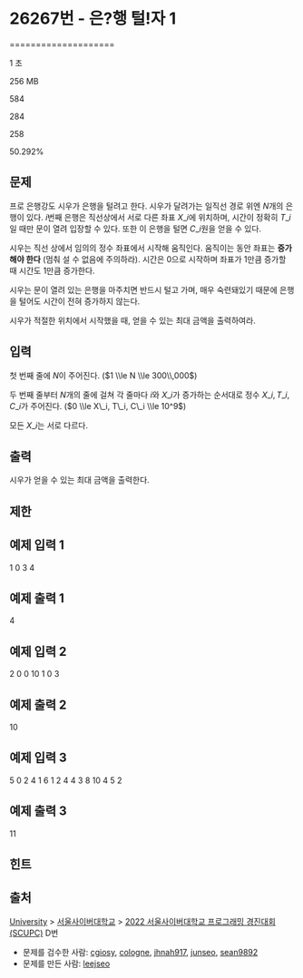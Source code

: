 # 26267번 - 은?행 털!자 1


====================

1 초

256 MB

584

284

258

50.292%

문제
--

프로 은행강도 시우가 은행을 털려고 한다. 시우가 달려가는 일직선 경로 위엔 $N$개의 은행이 있다. $i$번째 은행은 직선상에서 서로 다른 좌표 $X\_i$에 위치하며, 시간이 정확히 $T\_i$ 일 때만 문이 열려 입장할 수 있다. 또한 이 은행을 털면 $C\_i$원을 얻을 수 있다.

시우는 직선 상에서 임의의 정수 좌표에서 시작해 움직인다. 움직이는 동안 좌표는 **증가해야 한다** (멈춰 설 수 없음에 주의하라). 시간은 $0$으로 시작하며 좌표가 $1$만큼 증가할 때 시간도 $1$만큼 증가한다.

시우는 문이 열려 있는 은행을 마주치면 반드시 털고 가며, 매우 숙련돼있기 때문에 은행을 털어도 시간이 전혀 증가하지 않는다.

시우가 적절한 위치에서 시작했을 때, 얻을 수 있는 최대 금액을 출력하여라.

입력
--

첫 번째 줄에 $N$이 주어진다. ($1 \\le N \\le 300\\,000$)

두 번째 줄부터 $N$개의 줄에 걸쳐 각 줄마다 $i$와 $X\_i$가 증가하는 순서대로 정수 $X\_i, T\_i, C\_i$가 주어진다. ($0 \\le X\_i, T\_i, C\_i \\le 10^9$)

모든 $X\_i$는 서로 다르다.

출력
--

시우가 얻을 수 있는 최대 금액을 출력한다.

제한
--

예제 입력 1
-------

1
0 3 4

예제 출력 1
-------

4

예제 입력 2
-------

2
0 0 10
1 0 3

예제 출력 2
-------

10

예제 입력 3
-------

5
0 2 4
1 6 1
2 4 4
3 8 10
4 5 2

예제 출력 3
-------

11

힌트
--

출처
--

[University](/category/5) > [서울사이버대학교](/category/709) > [2022 서울사이버대학교 프로그래밍 경진대회 (SCUPC)](/category/detail/3295) D번

*   문제를 검수한 사람: [cgiosy](/user/cgiosy), [cologne](/user/cologne), [jhnah917](/user/jhnah917), [junseo](/user/junseo), [sean9892](/user/sean9892)
*   문제를 만든 사람: [leejseo](/user/leejseo)